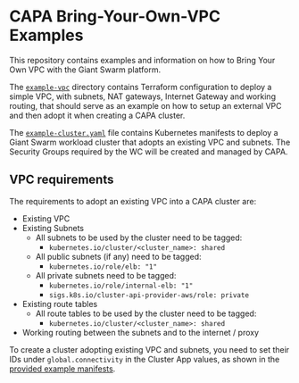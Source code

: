 # CAPA Bring-Your-Own-VPC Examples

This repository contains examples and information on how to Bring Your Own VPC with the Giant Swarm platform.

The [`example-vpc`](./example-vpc/) directory contains Terraform configuration to deploy a simple VPC, with subnets, NAT gateways, Internet Gateway and working routing, that should serve as an example on how to setup an external VPC and then adopt it when creating a CAPA cluster.

The [`example-cluster.yaml`](./example-cluster.yaml) file contains Kubernetes manifests to deploy a Giant Swarm workload cluster that adopts an existing VPC and subnets. The Security Groups required by the WC will be created and managed by CAPA.

## VPC requirements

The requirements to adopt an existing VPC into a CAPA cluster are:

- Existing VPC
- Existing Subnets
  - All subnets to be used by the cluster need to be tagged:
    - `kubernetes.io/cluster/<cluster_name>: shared`
  - All public subnets (if any) need to be tagged:
    - `kubernetes.io/role/elb: "1"`
  - All private subnets need to be tagged:
    - `kubernetes.io/role/internal-elb: "1"`
    - `sigs.k8s.io/cluster-api-provider-aws/role: private`
- Existing route tables
  - All route tables to be used by the cluster need to be tagged:
    - `kubernetes.io/cluster/<cluster_name>: shared`
- Working routing between the subnets and to the internet / proxy

To create a cluster adopting existing VPC and subnets, you need to set their IDs under `global.connectivity` in the Cluster App values, as shown in the [provided example manifests](./example-cluster.yaml).

